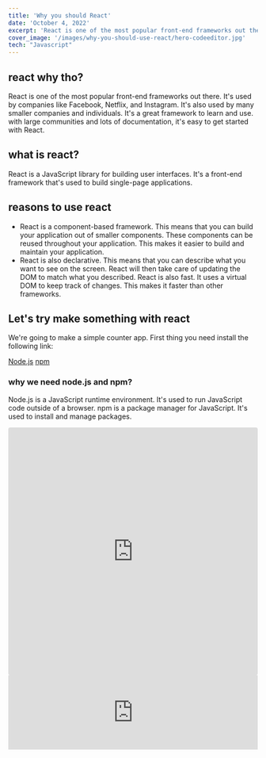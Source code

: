 ```yaml
---
title: 'Why you should React'
date: 'October 4, 2022'
excerpt: 'React is one of the most popular front-end frameworks out there'
cover_image: '/images/why-you-should-use-react/hero-codeeditor.jpg'
tech: "Javascript"
---
```


## react why tho?

React is one of the most popular front-end frameworks out there. It's used by companies like Facebook, Netflix, and Instagram. It's also used by many smaller companies and individuals. It's a great framework to learn and use. with large communities and lots of documentation, it's easy to get started with React.

## what is react?

React is a JavaScript library for building user interfaces. It's a front-end framework that's used to build single-page applications. 

## reasons to use react

- React is a component-based framework. This means that you can build your application out of smaller components. These components can be reused throughout your application. This makes it easier to build and maintain your application. 
- React is also declarative. This means that you can describe what you want to see on the screen. React will then take care of updating the DOM to match what you described. React is also fast. It uses a virtual DOM to keep track of changes. This makes it faster than other frameworks. 

## Let's try make something with react

We're going to make a simple counter app. First thing you need install the following link: 

[Node.js](https://nodejs.org/en/)
[npm](https://www.npmjs.com/get-npm) 

### why we need node.js and npm?

Node.js is a JavaScript runtime environment. It's used to run JavaScript code outside of a browser. npm is a package manager for JavaScript. It's used to install and manage packages. 



<iframe src="https://codesandbox.io/embed/cold-firefly-iydsj6?autoresize=1&fontsize=14&hidenavigation=1&theme=dark"
     style="width:100%; height:500px; border:0; border-radius: 4px; overflow:hidden;"
     title="cold-firefly-iydsj6"
     allow="accelerometer; ambient-light-sensor; camera; encrypted-media; geolocation; gyroscope; hid; microphone; midi; payment; usb; vr; xr-spatial-tracking"
     sandbox="allow-forms allow-modals allow-popups allow-presentation allow-same-origin allow-scripts">
</iframe>

<iframe
  src="https://carbon.now.sh/embed?bg=rgba%28248%2C231%2C28%2C1%29&t=vscode&wt=none&l=javascript&width=680&ds=true&dsyoff=20px&dsblur=68px&wc=true&wa=true&pv=56px&ph=56px&ln=false&fl=1&fm=Hack&fs=14px&lh=133%25&si=false&es=2x&wm=false&code=import%2520fs%2520from%2520%27fs%27%253B%250Aimport%2520%257B%2520redirect%2520%257D%2520from%2520%27next%252Fdist%252Fserver%252Fapi-utils%27%253B%250Aimport%2520path%2520from%2520%27path%27%253B%250Aimport%2520matter%2520from%2520%27gray-matter%27%250Aimport%2520%257Bmarked%257D%2520from%2520%27marked%27%250Aimport%2520%257B%2520splitTech%252C%2520typeColor%2520%257D%2520from%2520%27..%252F..%252Futils%27%2520%250A%250Aimport%2520style%2520from%2520%27..%252F..%252Fstyles%252Fblog.module.scss%27%250A%250A%250A%250Amarked.setOptions%28%257B%250A%2520%2520sanitize%253A%2520false%252C%250A%257D%29%250A%250Afunction%2520Postpage%28%257B%2520frontmatter%253A%2520%257Btitle%252C%2520date%252C%2520cover_image%252C%2520tech%252C%2520read_time%257D%252C%2520slug%252C%2520content%2520%257D%29%2520%257B%250A%250A%2520%2520%252F%252F%2520console.log%28typeColor%28%2522Javascript%2522%29%29%250A%250A%2520%2520const%2520markdown%2520%253D%2520%2560Just%2520a%2520link%253A%2520https%253A%252F%252Freactjs.com.%2560%250A%250A%2520%2520return%2520%28%250A%2520%2520%2520%2520%253Cdiv%2520className%253D%27text-white%27%253E%250A%2520%2520%2520%2520%2520%2520%253Cdiv%2520className%253D%27max-w-%255B900px%255D%2520mx-auto%2520px-10%27%253E%250A%2520%2520%2520%2520%2520%2520%2520%2520%253Cdiv%2520className%253D%27relative%2520%27%253E%250A%2520%2520%2520%2520%2520%2520%2520%2520%2520%2520%253Cdiv%2520className%253D%27absolute%2520bottom-0%2520z-20%2520p-10%2520w-full%27%253E%250A%2520%2520%2520%2520%2520%2520%2520%2520%2520%2520%2520%2520%253Ch1%2520className%253D%27text-%255B25px%255D%2520font-bold%27%253E%257Btitle%257D%253C%252Fh1%253E%250A%2520%2520%2520%2520%2520%2520%2520%2520%2520%2520%2520%2520%253Cdiv%2520className%253D%27w-full%2520h-%255B0.1rem%255D%2520bg-gray-500%27%2520%252F%253E%250A%2520%2520%2520%2520%2520%2520%2520%2520%2520%2520%2520%2520%253Cp%2520className%253D%27%27%253EPosted%2520on%2520%257Bdate%257D%253C%252Fp%253E%250A%250A%2520%2520%2520%2520%2520%2520%2520%2520%2520%2520%2520%2520%253Cdiv%2520className%253D%27flex%2520gap-3%2520justify-end%27%253E%250A%2520%2520%2520%2520%2520%2520%2520%2520%2520%2520%2520%2520%2520%2520%257B%250A%2520%2520%2520%2520%2520%2520%2520%2520%2520%2520%2520%2520%2520%2520%2520%2520splitTech%28tech%29.map%28%28tech%252C%2520index%29%2520%253D%253E%2520%257B%250A%2520%2520%2520%2520%2520%2520%2520%2520%2520%2520%2520%2520%2520%2520%2520%2520%2520%2520return%2520%28%250A%2520%2520%2520%2520%2520%2520%2520%2520%2520%2520%2520%2520%2520%2520%2520%2520%2520%2520%2520%2520%253Cdiv%2520key%253D%257Bindex%257D%2520className%253D%257BtypeColor%28tech%29%257D%253E%250A%2520%2520%2520%2520%2520%2520%2520%2520%2520%2520%2520%2520%2520%2520%2520%2520%2520%2520%2520%2520%2520%2520%253Cp%2520className%253D%27text-white%27%253E%257Btech%257D%253C%252Fp%253E%250A%2520%2520%2520%2520%2520%2520%2520%2520%2520%2520%2520%2520%2520%2520%2520%2520%2520%2520%2520%2520%253C%252Fdiv%253E%250A%2520%2520%2520%2520%2520%2520%2520%2520%2520%2520%2520%2520%2520%2520%2520%2520%2520%2520%29%257D%29%250A%2520%2520%2520%2520%2520%2520%2520%2520%2520%2520%2520%2520%2520%2520%257D%250A%2520%2520%2520%2520%2520%2520%2520%2520%2520%2520%2520%2520%253C%252Fdiv%253E%250A%2520%2520%2520%2520%2520%2520%2520%2520%2520%2520%253C%252Fdiv%253E%250A%2520%2520%2520%2520%2520%2520%2520%2520%2520%2520%253Cdiv%2520className%253D%27relative%2520mt-20%27%253E%250A%2520%2520%2520%2520%2520%2520%2520%2520%2520%2520%2520%2520%253Cdiv%2520className%253D%27bg-gradient-to-t%2520from-black%2520from-1%2525%2520to-transparent%2520to-25%2525%2520w-full%2520h-full%2520absolute%2520z-10%27%2520%252F%253E%2520%250A%2520%2520%2520%2520%2520%2520%2520%2520%2520%2520%2520%2520%253Cimg%2520src%253D%257Bcover_image%257D%2520alt%253D%2522%2522%2520className%253D%2522rounded-xl%2522%252F%253E%250A%2520%2520%2520%2520%2520%2520%2520%2520%2520%2520%253C%252Fdiv%253E%250A%2520%2520%2520%2520%2520%2520%2520%2520%253C%252Fdiv%253E%250A%2520%2520%2520%2520%2520%2520%2520%2520%253Cdiv%2520className%253D%257Bstyle.container%257D%253E%250A%2520%2520%2520%2520%2520%2520%2520%2520%2520%2520%253Cdiv%2520dangerouslySetInnerHTML%253D%257B%257B%2520__html%253A%2520marked%28content%29%257D%257D%253E%253C%252Fdiv%253E%250A%2520%2520%2520%2520%2520%2520%2520%2520%253C%252Fdiv%253E%250A%2520%2520%2520%2520%2520%2520%253C%252Fdiv%253E%250A%2520%2520%2520%2520%253C%252Fdiv%253E%250A%2520%2520%29%250A%257D%2520%250A%250A%2520%250Aexport%2520async%2520function%2520getStaticPaths%28%29%2520%257B%250A%2520%2520const%2520files%2520%253D%2520fs.readdirSync%28path.join%28%27posts%27%29%29%250A%250A%2520%2520const%2520paths%2520%253D%2520files.map%28%28filename%29%2520%253D%253E%2520%28%257B%250A%2520%2520%2520%2520params%253A%2520%257B%250A%2520%2520%2520%2520%2520%2520slug%253A%2520filename.replace%28%27.md%27%252C%2520%27%27%29%252C%250A%2520%2520%2520%2520%257D%252C%250A%2520%2520%257D%29%29%250A%250A%2520%2520return%2520%257B%2520%2520%250A%2520%2520%2520%2520paths%252C%250A%2520%2520%2520%2520fallback%253A%2520false%252C%250A%250A%2520%2520%257D%250A%257D%250A%250Aexport%2520async%2520function%2520getStaticProps%28%257Bparams%253A%2520%257Bslug%257D%257D%29%2520%257B%250A%2520"
  style="width: 100%; border:0; transform: scale(1); overflow:hidden;"
  sandbox="allow-scripts allow-same-origin">
</iframe>